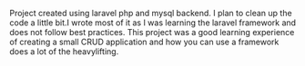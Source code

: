 Project created using laravel php and mysql backend.
I plan to clean up the code a little bit.I wrote most of it as I was learning the laravel framework and does not follow best practices.
This project was a good learning experience of creating a small CRUD application and how you can use a framework does a lot of the heavylifting.
